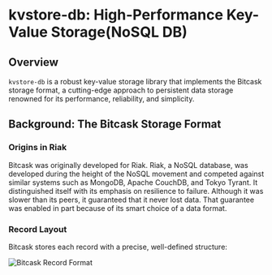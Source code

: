 # kvstore-db: High-Performance Key-Value Storage(NoSQL DB)

## Overview

`kvstore-db` is a robust key-value storage library that implements the Bitcask storage format, a cutting-edge approach to persistent data storage renowned for its performance, reliability, and simplicity.

## Background: The Bitcask Storage Format

### Origins in Riak
Bitcask was originally developed for Riak.
Riak, a NoSQL database, was developed during the height of the NoSQL movement and competed against similar systems such as MongoDB, Apache CouchDB, and Tokyo Tyrant. It distinguished itself with its emphasis on resilience to failure. Although it was slower than its peers, it guaranteed that it never lost data. That guarantee was enabled in part because of its smart choice of a data format. 

### Record Layout
Bitcask stores each record with a precise, well-defined structure:

![Bitcask Record Format](https://github.com/user-attachments/assets/c9c4a5f2-639d-4775-b029-071a1ae1fa36)
